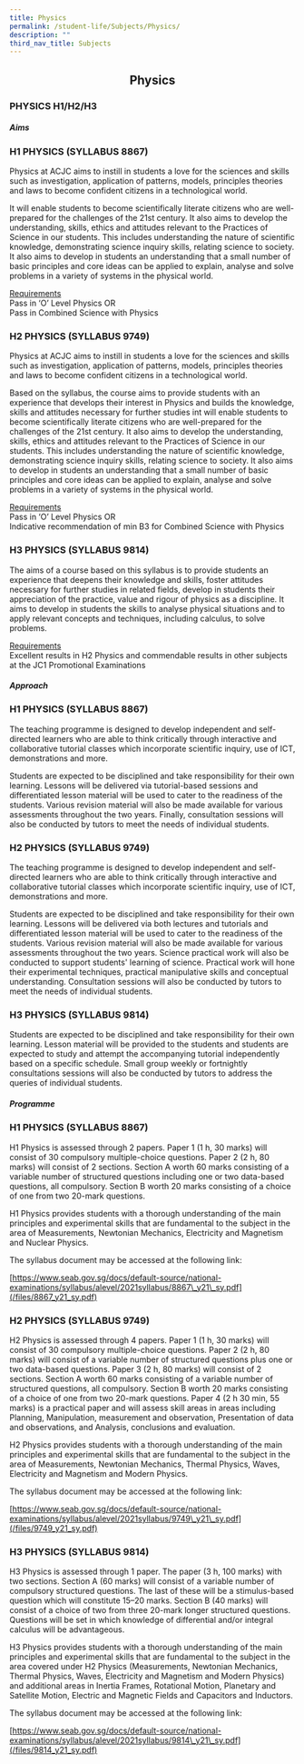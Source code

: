 ```yaml
---
title: Physics
permalink: /student-life/Subjects/Physics/
description: ""
third_nav_title: Subjects
---
```

## <center> Physics </center>

### PHYSICS H1/H2/H3


  

##### Aims

  

### H1 PHYSICS (SYLLABUS 8867)


Physics at ACJC aims to instill in students a love for the sciences and skills such as investigation, application of patterns, models, principles theories and laws to become confident citizens in a technological world.  

  

It will enable students to become scientifically literate citizens who are well-prepared for the challenges of the 21st century. It also aims to develop the understanding, skills, ethics and attitudes relevant to the Practices of Science in our students. This includes understanding the nature of scientific knowledge, demonstrating science inquiry skills, relating science to society. It also aims to develop in students an understanding that a small number of basic principles and core ideas can be applied to explain, analyse and solve problems in a variety of systems in the physical world.

  

<u>Requirements</u><br>
Pass in ‘O’ Level Physics OR<br>
Pass in Combined Science with Physics

  

### H2 PHYSICS (SYLLABUS 9749)


Physics at ACJC aims to instill in students a love for the sciences and skills such as investigation, application of patterns, models, principles theories and laws to become confident citizens in a technological world.  

  

Based on the syllabus, the course aims to provide students with an experience that develops their interest in Physics and builds the knowledge, skills and attitudes necessary for further studies int will enable students to become scientifically literate citizens who are well-prepared for the challenges of the 21st century. It also aims to develop the understanding, skills, ethics and attitudes relevant to the Practices of Science in our students. This includes understanding the nature of scientific knowledge, demonstrating science inquiry skills, relating science to society. It also aims to develop in students an understanding that a small number of basic principles and core ideas can be applied to explain, analyse and solve problems in a variety of systems in the physical world.

  

<u>Requirements</u><br>
Pass in ‘O’ Level Physics OR<br>
Indicative recommendation of min B3 for Combined Science with Physics

  

### H3 PHYSICS (SYLLABUS 9814)


The aims of a course based on this syllabus is to provide students an experience that deepens their knowledge and skills, foster attitudes necessary for further studies in related fields, develop in students their appreciation of the practice, value and rigour of physics as a discipline. It aims to develop in students the skills to analyse physical situations and to apply relevant concepts and techniques, including calculus, to solve problems.  

  

<u>Requirements</u><br>
Excellent results in H2 Physics and commendable results in other subjects at the JC1 Promotional Examinations

  

##### Approach

  

### H1 PHYSICS (SYLLABUS 8867)


The teaching programme is designed to develop independent and self-directed learners who are able to think critically through interactive and collaborative tutorial classes which incorporate scientific inquiry, use of ICT, demonstrations and more.  

  

Students are expected to be disciplined and take responsibility for their own learning. Lessons will be delivered via tutorial-based sessions and differentiated lesson material will be used to cater to the readiness of the students. Various revision material will also be made available for various assessments throughout the two years. Finally, consultation sessions will also be conducted by tutors to meet the needs of individual students.

  

### H2 PHYSICS (SYLLABUS 9749)


The teaching programme is designed to develop independent and self-directed learners who are able to think critically through interactive and collaborative tutorial classes which incorporate scientific inquiry, use of ICT, demonstrations and more.  

  

Students are expected to be disciplined and take responsibility for their own learning. Lessons will be delivered via both lectures and tutorials and differentiated lesson material will be used to cater to the readiness of the students. Various revision material will also be made available for various assessments throughout the two years. Science practical work will also be conducted to support students' learning of science. Practical work will hone their experimental techniques, practical manipulative skills and conceptual understanding. Consultation sessions will also be conducted by tutors to meet the needs of individual students.

  

### H3 PHYSICS (SYLLABUS 9814)


Students are expected to be disciplined and take responsibility for their own learning. Lesson material will be provided to the students and students are expected to study and attempt the accompanying tutorial independently based on a specific schedule. Small group weekly or fortnightly consultations sessions will also be conducted by tutors to address the queries of individual students.  

  

##### Programme

  

### H1 PHYSICS (SYLLABUS 8867)


H1 Physics is assessed through 2 papers. Paper 1 (1 h, 30 marks) will consist of 30 compulsory multiple-choice questions. Paper 2 (2 h, 80 marks) will consist of 2 sections. Section A worth 60 marks consisting of a variable number of structured questions including one or two data-based questions, all compulsory. Section B worth 20 marks consisting of a choice of one from two 20-mark questions.  

  

H1 Physics provides students with a thorough understanding of the main principles and experimental skills that are fundamental to the subject in the area of Measurements, Newtonian Mechanics, Electricity and Magnetism and Nuclear Physics.

  

The syllabus document may be accessed at the following link:

[https://www.seab.gov.sg/docs/default-source/national-examinations/syllabus/alevel/2021syllabus/8867\_y21\_sy.pdf](/files/8867_y21_sy.pdf)


  

### H2 PHYSICS (SYLLABUS 9749)


H2 Physics is assessed through 4 papers. Paper 1 (1 h, 30 marks) will consist of 30 compulsory multiple-choice questions. Paper 2 (2 h, 80 marks) will consist of a variable number of structured questions plus one or two data-based questions. Paper 3 (2 h, 80 marks) will consist of 2 sections. Section A worth 60 marks consisting of a variable number of structured questions, all compulsory. Section B worth 20 marks consisting of a choice of one from two 20-mark questions. Paper 4 (2 h 30 min, 55 marks) is a practical paper and will assess skill areas in areas including Planning, Manipulation, measurement and observation, Presentation of data and observations, and Analysis, conclusions and evaluation.  

  

H2 Physics provides students with a thorough understanding of the main principles and experimental skills that are fundamental to the subject in the area of Measurements, Newtonian Mechanics, Thermal Physics, Waves, Electricity and Magnetism and Modern Physics.

  

The syllabus document may be accessed at the following link:

[https://www.seab.gov.sg/docs/default-source/national-examinations/syllabus/alevel/2021syllabus/9749\_y21\_sy.pdf](/files/9749_y21_sy.pdf)

  

### H3 PHYSICS (SYLLABUS 9814)


H3 Physics is assessed through 1 paper. The paper (3 h, 100 marks) with two sections. Section A (60 marks) will consist of a variable number of compulsory structured questions. The last of these will be a stimulus-based question which will constitute 15–20 marks. Section B (40 marks) will consist of a choice of two from three 20-mark longer structured questions. Questions will be set in which knowledge of differential and/or integral calculus will be advantageous.  

  

H3 Physics provides students with a thorough understanding of the main principles and experimental skills that are fundamental to the subject in the area covered under H2 Physics (Measurements, Newtonian Mechanics, Thermal Physics, Waves, Electricity and Magnetism and Modern Physics) and additional areas in Inertia Frames, Rotational Motion, Planetary and Satellite Motion, Electric and Magnetic Fields and Capacitors and Inductors.

  

The syllabus document may be accessed at the following link:

[https://www.seab.gov.sg/docs/default-source/national-examinations/syllabus/alevel/2021syllabus/9814\_y21\_sy.pdf](/files/9814_y21_sy.pdf)

